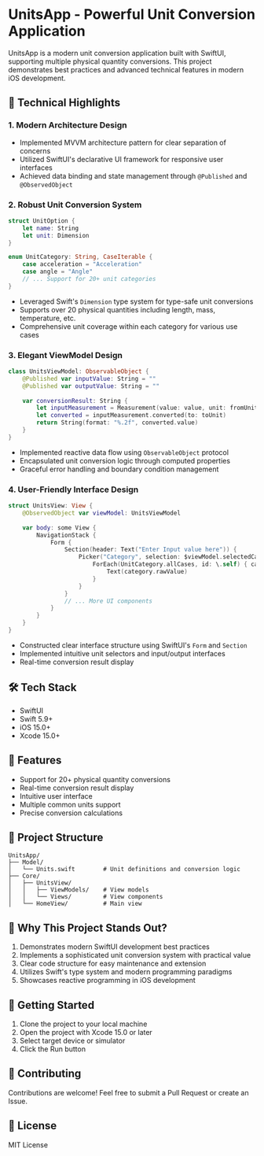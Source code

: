 # UnitsApp - Powerful Unit Conversion Application

UnitsApp is a modern unit conversion application built with SwiftUI, supporting multiple physical quantity conversions. This project demonstrates best practices and advanced technical features in modern iOS development.

## 🚀 Technical Highlights

### 1. Modern Architecture Design
- Implemented MVVM architecture pattern for clear separation of concerns
- Utilized SwiftUI's declarative UI framework for responsive user interfaces
- Achieved data binding and state management through `@Published` and `@ObservedObject`

### 2. Robust Unit Conversion System
```swift
struct UnitOption {
    let name: String
    let unit: Dimension
}

enum UnitCategory: String, CaseIterable {
    case acceleration = "Acceleration"
    case angle = "Angle"
    // ... Support for 20+ unit categories
}
```
- Leveraged Swift's `Dimension` type system for type-safe unit conversions
- Supports over 20 physical quantities including length, mass, temperature, etc.
- Comprehensive unit coverage within each category for various use cases

### 3. Elegant ViewModel Design
```swift
class UnitsViewModel: ObservableObject {
    @Published var inputValue: String = ""
    @Published var outputValue: String = ""
    
    var conversionResult: String {
        let inputMeasurement = Measurement(value: value, unit: fromUnit)
        let converted = inputMeasurement.converted(to: toUnit)
        return String(format: "%.2f", converted.value)
    }
}
```
- Implemented reactive data flow using `ObservableObject` protocol
- Encapsulated unit conversion logic through computed properties
- Graceful error handling and boundary condition management

### 4. User-Friendly Interface Design
```swift
struct UnitsView: View {
    @ObservedObject var viewModel: UnitsViewModel
    
    var body: some View {
        NavigationStack {
            Form {
                Section(header: Text("Enter Input value here")) {
                    Picker("Category", selection: $viewModel.selectedCategory) {
                        ForEach(UnitCategory.allCases, id: \.self) { category in
                            Text(category.rawValue)
                        }
                    }
                }
                // ... More UI components
            }
        }
    }
}
```
- Constructed clear interface structure using SwiftUI's `Form` and `Section`
- Implemented intuitive unit selectors and input/output interfaces
- Real-time conversion result display

## 🛠 Tech Stack
- SwiftUI
- Swift 5.9+
- iOS 15.0+
- Xcode 15.0+

## 📱 Features
- Support for 20+ physical quantity conversions
- Real-time conversion result display
- Intuitive user interface
- Multiple common units support
- Precise conversion calculations

## 🔧 Project Structure
```
UnitsApp/
├── Model/
│   └── Units.swift        # Unit definitions and conversion logic
├── Core/
│   ├── UnitsView/
│   │   ├── ViewModels/    # View models
│   │   └── Views/         # View components
│   └── HomeView/          # Main view
```

## 🎯 Why This Project Stands Out?
1. Demonstrates modern SwiftUI development best practices
2. Implements a sophisticated unit conversion system with practical value
3. Clear code structure for easy maintenance and extension
4. Utilizes Swift's type system and modern programming paradigms
5. Showcases reactive programming in iOS development

## 📝 Getting Started
1. Clone the project to your local machine
2. Open the project with Xcode 15.0 or later
3. Select target device or simulator
4. Click the Run button

## 🤝 Contributing
Contributions are welcome! Feel free to submit a Pull Request or create an Issue.

## 📄 License
MIT License 
